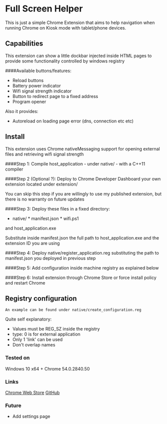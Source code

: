 # Full Screen Helper
This is just a simple Chrome Extension that aims to help navigation when running Chrome on Kiosk mode with tablet/phone devices.

## Capabilities
This extension can show a little dockbar injected inside HTML pages to provide some functionality controlled by windows registry

####Available buttons/features:
*    Reload buttons
*    Battery power indicator
*    Wifi signal strength indicator
*    Button to redirect page to a fixed address
*    Program opener

Also it provides:
*    Autoreload on loading page error (dns, connection etc etc)


## Install
This extension uses Chrome nativeMessaging support for opening external files and retrieving wifi signal strength

####Step 1:
Compile host_application - under native/ - with a C++11 compiler

####Step 2 (Optional ?):
Deploy to Chrome Developer Dashboard your own extension located under extension/

You can skip this step if you are willingly to use my published extension, but there is no warranty on future updates

####Step 3:
Deploy these files in a fixed directory:
*    native/
    *    manifest.json
    *    wifi.ps1

and host_application.exe

Substitute inside manifest.json the full path to host_application.exe and the extension ID you are using

####Step 4:
Deploy native/register_application.reg substituting the path to manifest.json you deployed in previous step

####Step 5:
Add configuration inside machine registry as explained below

####Step 6:
Install extension through Chrome Store or force install policy and restart Chrome


## Registry configuration
    An example can be found under native/create_configuration.reg
Quite self explanatory:
*    Values must be REG_SZ inside the registry
*    type: 0 is for external application
*    Only 1 'link' can be used
*    Don't overlap names

### Tested on
Windows 10 x64 + Chrome 54.0.2840.50

### Links
[Chrome Web Store](https://chrome.google.com/webstore/detail/hjlojijobopljleofgaodpjaimjkjbjn "Chrome Web Store")
[GitHub](https://github.com/nicecatch/acheronte "GitHub")

### Future
*    Add settings page

